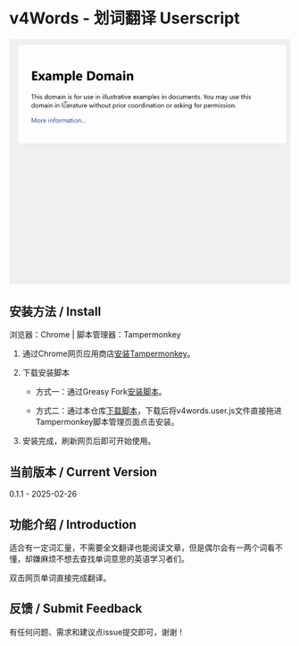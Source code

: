# v4Words - 划词翻译 Userscript
![gif](https://github.com/Vlan20/v4Words/blob/main/img/demo-1-cambridge-dict.gif)

## 安装方法 / Install
浏览器：Chrome | 脚本管理器：Tampermonkey

1. 通过Chrome网页应用商店[安装Tampermonkey](https://chromewebstore.google.com/detail/tampermonkey/dhdgffkkebhmkfjojejmpbldmpobfkfo)。

2. 下载安装脚本
   
   - 方式一：通过Greasy Fork[安装脚本](https://greasyfork.org/en/scripts/528047)。

   - 方式二：通过本仓库[下载脚本](https://github.com/vlan20/v4Words/blob/main/v4words.user.js)，下载后将v4words.user.js文件直接拖进Tampermonkey脚本管理页面点击安装。

2. 安装完成，刷新网页后即可开始使用。

## 当前版本 / Current Version

0.1.1 - 2025-02-26
			
## 功能介绍 / Introduction

适合有一定词汇量，不需要全文翻译也能阅读文章，但是偶尔会有一两个词看不懂，却嫌麻烦不想去查找单词意思的英语学习者们。

双击网页单词直接完成翻译。

## 反馈 / Submit Feedback

有任何问题、需求和建议点issue提交即可，谢谢！
